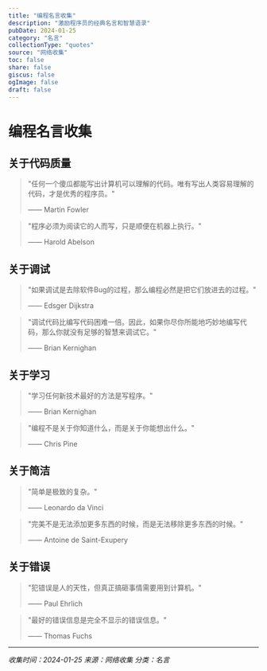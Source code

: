 ```yaml
---
title: "编程名言收集"
description: "激励程序员的经典名言和智慧语录"
pubDate: 2024-01-25
category: "名言"
collectionType: "quotes"
source: "网络收集"
toc: false
share: false
giscus: false
ogImage: false
draft: false
---
```


# 编程名言收集

## 关于代码质量

> "任何一个傻瓜都能写出计算机可以理解的代码。唯有写出人类容易理解的代码，才是优秀的程序员。"
> 
> —— Martin Fowler

> "程序必须为阅读它的人而写，只是顺便在机器上执行。"
> 
> —— Harold Abelson

## 关于调试

> "如果调试是去除软件Bug的过程，那么编程必然是把它们放进去的过程。"
> 
> —— Edsger Dijkstra

> "调试代码比编写代码困难一倍。因此，如果你尽你所能地巧妙地编写代码，那么你就没有足够的智慧来调试它。"
> 
> —— Brian Kernighan

## 关于学习

> "学习任何新技术最好的方法是写程序。"
> 
> —— Brian Kernighan

> "编程不是关于你知道什么，而是关于你能想出什么。"
> 
> —— Chris Pine

## 关于简洁

> "简单是极致的复杂。"
> 
> —— Leonardo da Vinci

> "完美不是无法添加更多东西的时候，而是无法移除更多东西的时候。"
> 
> —— Antoine de Saint-Exupery

## 关于错误

> "犯错误是人的天性，但真正搞砸事情需要用到计算机。"
> 
> —— Paul Ehrlich

> "最好的错误信息是完全不显示的错误信息。"
> 
> —— Thomas Fuchs

---

*收集时间：2024-01-25*
*来源：网络收集*
*分类：名言*

